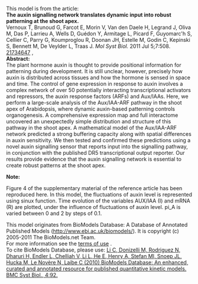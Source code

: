 

This model is from the article:  
**The auxin signalling network translates dynamic input into robust patterning at the shoot apex.**   
Vernoux T, Brunoud G, Farcot E, Morin V, Van den Daele H, Legrand J, Oliva M,
Das P, Larrieu A, Wells D, Guédon Y, Armitage L, Picard F, Guyomarc'h S,
Cellier C, Parry G, Koumproglou R, Doonan JH, Estelle M, Godin C, Kepinski S,
Bennett M, De Veylder L, Traas J. _Mol Syst Biol._ 2011 Jul 5;7:508.
[21734647](http://www.ncbi.nlm.nih.gov/pubmed/21734647) ,  
**Abstract:**   
The plant hormone auxin is thought to provide positional information for
patterning during development. It is still unclear, however, precisely how
auxin is distributed across tissues and how the hormone is sensed in space and
time. The control of gene expression in response to auxin involves a complex
network of over 50 potentially interacting transcriptional activators and
repressors, the auxin response factors (ARFs) and Aux/IAAs. Here, we perform a
large-scale analysis of the Aux/IAA-ARF pathway in the shoot apex of
Arabidopsis, where dynamic auxin-based patterning controls organogenesis. A
comprehensive expression map and full interactome uncovered an unexpectedly
simple distribution and structure of this pathway in the shoot apex. A
mathematical model of the Aux/IAA-ARF network predicted a strong buffering
capacity along with spatial differences in auxin sensitivity. We then tested
and confirmed these predictions using a novel auxin signalling sensor that
reports input into the signalling pathway, in conjunction with the published
DR5 transcriptional output reporter. Our results provide evidence that the
auxin signalling network is essential to create robust patterns at the shoot
apex.

**Note:**

Figure 4 of the supplementary material of the reference article has been
reproduced here. In this model, the fluctuations of auxin level is represented
using sinux function. Time evolution of the variables AUX/IAA (I) and mRNA (R)
are plotted, under the influence of fluctuations of auxin level. pi_A is
varied between 0 and 2 by steps of 0.1.

This model originates from BioModels Database: A Database of Annotated
Published Models (http://www.ebi.ac.uk/biomodels/). It is copyright (c)
2005-2011 The BioModels.net Team.  
For more information see the [terms of
use](http://www.ebi.ac.uk/biomodels/legal.html) .  
To cite BioModels Database, please use: [Li C, Donizelli M, Rodriguez N,
Dharuri H, Endler L, Chelliah V, Li L, He E, Henry A, Stefan MI, Snoep JL,
Hucka M, Le Novère N, Laibe C (2010) BioModels Database: An enhanced, curated
and annotated resource for published quantitative kinetic models. BMC Syst
Biol., 4:92.](http://www.ncbi.nlm.nih.gov/pubmed/20587024)

